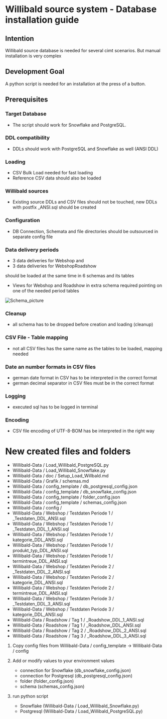 # Willibald source system - Database installation guide

## Intention 
Willibald  source database is needed for several cimt scenarios. But manual installation is very complex


## Development Goal
A python script is needed for an installation at the press of a button.


## Prerequisites

### Target Database 
- The script should work for Snowflake and PostgreSQL.

### DDL compatibility
- DDLs should work with PostgreSQL and Snowflake as well (ANSI DDL)

### Loading 
- CSV Bulk Load needed for fast loading
- Reference CSV data should also be loaded

### Willibald sources
- Existing source DDLs and CSV files should not be touched, new DDLs with postfix _ANSI.sql should be created

### Configuration
- DB Connection, Schemata and file directories should be outsourced in separate config file

### Data delivery periods
 -  3 data deliveries for Webshop and 
 -  3 data deliveries for WebshopRoadshow 
 
 should be loaded at the same time in 6 schemas and its tables

- Views for Webshop and Roadshow in extra schema required pointing on one of the needed period tables
  
![Schema_picture](Grafik/schemata.png)

### Cleanup
- all schema has to be dropped before creation and loading (cleanup) 

### CSV File - Table mapping
- not all CSV files has the same name as the tables to be loaded, mapping needed

### Date an number formats in CSV files
- german date format in CSV has to be interpreted in the correct format
- german decimal separator in CSV files must be  in the correct format

### Logging
- executed sql  has to be logged in terminal 

### Encoding
- CSV file encoding of UTF-8-BOM has be interpreted in the right way


# New created files and folders
- Willibald-Data / Load_Willibald_PostgreSQL.py
- Willibald-Data / Load_Willibald_Snowflake.py
- Willibald-Data / doc / Setup_Load_Willbald.md
- Willibald-Data / Grafik / schemas.md
- Willibald-Data / config_template / db_postgresql_config.json
- Willibald-Data / config_template / db_snowflake_config.json
- Willibald-Data / config_template / folder_config.json
- Willibald-Data / config_template / schemas_config.json
- Willibald-Data / config /
- Willibald-Data / Webshop / Testdaten Periode 1 / _Testdaten_DDL_ANSI.sql
- Willibald-Data / Webshop / Testdaten Periode 1 / _Testdaten_DDL_1_ANSI.sql
- Willibald-Data / Webshop / Testdaten Periode 1 / kategorie_DDL_ANSI.sql
- Willibald-Data / Webshop / Testdaten Periode 1 / produkt_typ_DDL_ANSI.sql
- Willibald-Data / Webshop / Testdaten Periode 1 / termintreue_DDL_ANSI.sql
- Willibald-Data / Webshop / Testdaten Periode 2 / _Testdaten_DDL_2_ANSI.sql
- Willibald-Data / Webshop / Testdaten Periode 2 / kategorie_DDL_ANSI.sql
- Willibald-Data / Webshop / Testdaten Periode 2 / termintreue_DDL_ANSI.sql
- Willibald-Data / Webshop / Testdaten Periode 3 / _Testdaten_DDL_3_ANSI.sql
- Willibald-Data / Webshop / Testdaten Periode 3 / kategorie_DDL_ANSI.sql
- Willibald-Data / Roadshow / Tag 1 / _Roadshow_DDL_1_ANSI.sql
- Willibald-Data / Roadshow / Tag 1 / _Roadshow_DDL_ANSI.sql
- Willibald-Data / Roadshow / Tag 2 / _Roadshow_DDL_2_ANSI.sql
- Willibald-Data / Roadshow / Tag 3 / _Roadshow_DDL_3_ANSI.sql


1. Copy config files from 
   Willibald-Data / config_template -> Willibald-Data / config 
   
2. Add or modify values to  your environment values
   - connection for Snowflake (db_snowflake_config.json)
   - connection for Postgresql (db_postgresql_config.json)
   - folder (folder_config.json)
   - schema (schemas_config.json)
   
3. run python script
   
   - Snowflake  (Willibald-Data / Load_Willibald_Snowflake.py)
   - Postgresql (Willibald-Data / Load_Willibald_PostgreSQL.py)

